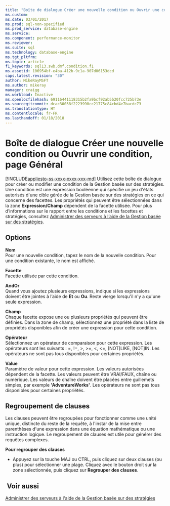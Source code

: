 ```yaml
---
title: "Boîte de dialogue Créer une nouvelle condition ou Ouvrir une condition, page Général | Microsoft Docs"
ms.custom: 
ms.date: 03/01/2017
ms.prod: sql-non-specified
ms.prod_service: database-engine
ms.service: 
ms.component: performance-monitor
ms.reviewer: 
ms.suite: sql
ms.technology: database-engine
ms.tgt_pltfrm: 
ms.topic: article
f1_keywords: sql13.swb.dmf.condition.f1
ms.assetid: 106954bf-e4ba-412b-9c1a-907d06153dcd
caps.latest.revision: "30"
author: MikeRayMSFT
ms.author: mikeray
manager: craigg
ms.workload: Inactive
ms.openlocfilehash: 69116441118315b2fa9bcf92ab5b20fcc725b73e
ms.sourcegitcommit: dcac30038f2223990cc21775c84cbd4e7bacdc73
ms.translationtype: HT
ms.contentlocale: fr-FR
ms.lasthandoff: 01/18/2018
---
```

# <a name="create-new-condition-or-open-condition-dialog-box-general-page"></a>Boîte de dialogue Créer une nouvelle condition ou Ouvrir une condition, page Général
[!INCLUDE[appliesto-ss-xxxx-xxxx-xxx-md](../../includes/appliesto-ss-xxxx-xxxx-xxx-md.md)] Utilisez cette boîte de dialogue pour créer ou modifier une condition de la Gestion basée sur des stratégies. Une condition est une expression booléenne qui spécifie un jeu d'états autorisés d'une cible gérée de la Gestion basée sur des stratégies en ce qui concerne des facettes. Les propriétés qui peuvent être sélectionnées dans la zone **Expression/Champ** dépendent de la facette utilisée. Pour plus d’informations sur le rapport entre les conditions et les facettes et stratégies, consultez [Administrer des serveurs à l’aide de la Gestion basée sur des stratégies](../../relational-databases/policy-based-management/administer-servers-by-using-policy-based-management.md).  
  
## <a name="options"></a>Options  
 **Nom**  
 Pour une nouvelle condition, tapez le nom de la nouvelle condition. Pour une condition existante, le nom est affiché.  
  
 **Facette**  
 Facette utilisée par cette condition.  
  
 **AndOr**  
 Quand vous ajoutez plusieurs expressions, indique si les expressions doivent être jointes à l’aide de **Et** ou **Ou**. Reste vierge lorsqu'il n'y a qu'une seule expression.  
  
 **Champ**  
 Chaque facette expose une ou plusieurs propriétés qui peuvent être définies. Dans la zone de champ, sélectionnez une propriété dans la liste de propriétés disponibles afin de créer une expression pour cette condition.  
  
 **Opérateur**  
 Sélectionnez un opérateur de comparaison pour cette expression. Les opérateurs sont les suivants : =, !=, >, >=, <, <=, [NOT]LIKE, [NOT]IN. Les opérateurs ne sont pas tous disponibles pour certaines propriétés.  
  
 **Value**  
 Paramètre de valeur pour cette expression. Les valeurs autorisées dépendent de la facette. Les valeurs peuvent être VRAI/FAUX, chaîne ou numérique. Les valeurs de chaîne doivent être placées entre guillemets simples, par exemple **'AdventureWorks'**. Les opérateurs ne sont pas tous disponibles pour certaines propriétés.  
  
## <a name="group-clauses"></a>Regroupement de clauses  
 Les clauses peuvent être regroupées pour fonctionner comme une unité unique, distincte du reste de la requête, à l'instar de la mise entre parenthèses d'une expression dans une équation mathématique ou une instruction logique. Le regroupement de clauses est utile pour générer des requêtes complexes.  
  
 **Pour regrouper des clauses**  
  
-   Appuyez sur la touche MAJ ou CTRL, puis cliquez sur deux clauses (ou plus) pour sélectionner une plage. Cliquez avec le bouton droit sur la zone sélectionnée, puis cliquez sur **Regrouper des clauses**.  
  
## <a name="see-also"></a> Voir aussi  
 [Administrer des serveurs à l'aide de la Gestion basée sur des stratégies](../../relational-databases/policy-based-management/administer-servers-by-using-policy-based-management.md)  
  
  

